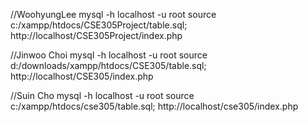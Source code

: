 //WoohyungLee
mysql -h localhost -u root
source c:/xampp/htdocs/CSE305Project/table.sql;
http://localhost/CSE305Project/index.php

//Jinwoo Choi
mysql -h localhost -u root
source d:/downloads/xampp/htdocs/CSE305/table.sql;
http://localhost/CSE305/index.php

//Suin Cho
mysql -h localhost -u root
source c:/xampp/htdocs/cse305/table.sql;
http://localhost/cse305/index.php
